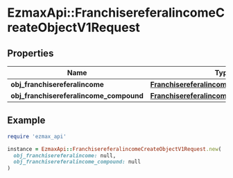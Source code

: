 # EzmaxApi::FranchisereferalincomeCreateObjectV1Request

## Properties

| Name | Type | Description | Notes |
| ---- | ---- | ----------- | ----- |
| **obj_franchisereferalincome** | [**FranchisereferalincomeRequest**](FranchisereferalincomeRequest.md) |  | [optional] |
| **obj_franchisereferalincome_compound** | [**FranchisereferalincomeRequestCompound**](FranchisereferalincomeRequestCompound.md) |  | [optional] |

## Example

```ruby
require 'ezmax_api'

instance = EzmaxApi::FranchisereferalincomeCreateObjectV1Request.new(
  obj_franchisereferalincome: null,
  obj_franchisereferalincome_compound: null
)
```

